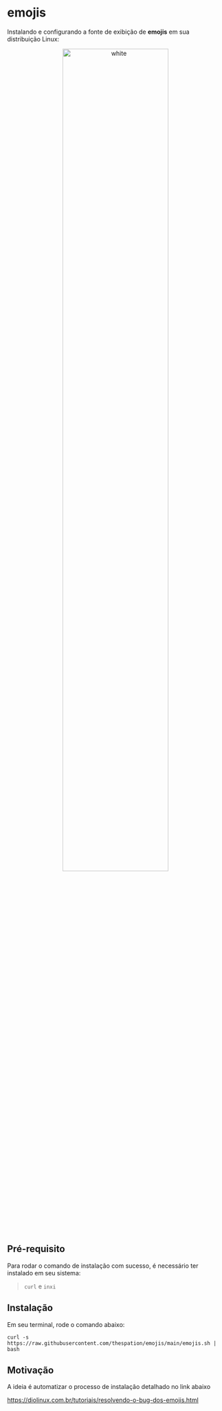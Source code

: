 # emojis
Instalando e configurando a fonte de exibição de **emojis** em sua distribuição Linux:

<p align="center">
<img width="70%" src="https://user-images.githubusercontent.com/84329097/192320832-dda9e553-5d9c-48e1-b1be-f98837812764.png" align="center" alt="white" /><br><br>


## Pré-requisito
Para rodar o comando de instalação com sucesso, é necessário ter instalado em seu sistema:
> `curl` e `inxi`

## Instalação
Em seu terminal, rode o comando abaixo:

```
curl -s https://raw.githubusercontent.com/thespation/emojis/main/emojis.sh | bash
```

## Motivação
A ideia é automatizar o processo de instalação detalhado no link abaixo

https://diolinux.com.br/tutoriais/resolvendo-o-bug-dos-emojis.html
